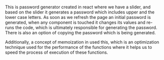 This is password generator created in react where we have a slider, and based on the slider it generates a password which includes upper and the lower case letters. As soon as we refresh the page an initial password is generated, when any component is touched it changes its values and re-runs the code, which is ultimately responsible for generating the password. There is also an option of copying the password which is being generated.

Additionally, a concept of memoization in used this, which is an optimization technique used for the performance of the functions where it helps us to speed the process of execution of these functions.